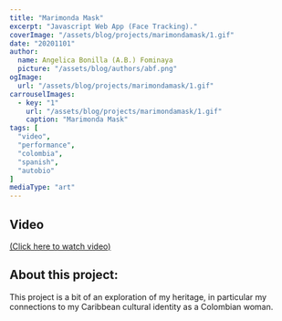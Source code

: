 ```yaml
---
title: "Marimonda Mask"
excerpt: "Javascript Web App (Face Tracking)."
coverImage: "/assets/blog/projects/marimondamask/1.gif"
date: "20201101"
author:
  name: Angelica Bonilla (A.B.) Fominaya
  picture: "/assets/blog/authors/abf.png"
ogImage:
  url: "/assets/blog/projects/marimondamask/1.gif"
carrouselImages:
  - key: "1"
    url: "/assets/blog/projects/marimondamask/1.gif"
    caption: "Marimonda Mask"
tags: [
  "video",
  "performance",
  "colombia",
  "spanish",
  "autobio"
]
mediaType: "art"
---
```

## Video
[(Click here to watch video)](https://www.youtube.com/watch?v=mFaKs6nWtvg)
## About this project:
This project is a bit of an exploration of my heritage, in particular my connections to my Caribbean cultural identity as a Colombian woman.